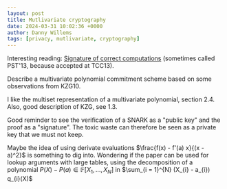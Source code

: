 ```yaml
---
layout: post
title: Mutlivariate cryptography
date: 2024-03-31 10:02:36 +0000
author: Danny Willems
tags: [privacy, mutlivariate, cryptography]
---
```


Interesting reading:
[Signature of correct computations](https://eprint.iacr.org/2011/587.pdf)
(sometimes called PST'13, because accepted at TCC13).

Describe a multivariate polynomial commitment scheme based on some observations
from KZG10.

I like the multiset representation of a multivariate polynomial, section 2.4.
Also, good description of KZG, see 1.3.

Good reminder to see the verification of a SNARK as a "public key" and the proof
as a "signature". The toxic waste can therefore be seen as a private key that we
must not keep.

Maybe the idea of using derivate evaluations $\frac{f(x) - f'(a) x}{(x - a)^2}$
is something to dig into. Wondering if the paper can be used for lookup
arguments with large tables, using the decomposition of a polynomial
$P(X) - P(a) \in \mathbb{F}[X_{1}, ..., X_{N}]$ in
$\sum_{i = 1}^{N} (X_{i} - a_{i}) q_{i}(X)$
